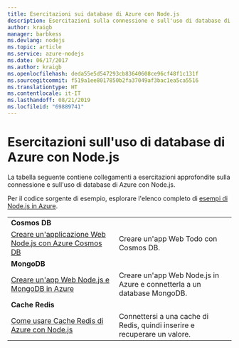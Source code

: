 ```yaml
---
title: Esercitazioni sui database di Azure con Node.js
description: Esercitazioni sulla connessione e sull'uso di database di Azure con Node.js.
author: kraigb
manager: barbkess
ms.devlang: nodejs
ms.topic: article
ms.service: azure-nodejs
ms.date: 06/17/2017
ms.author: kraigb
ms.openlocfilehash: deda55e5d547293cb83640608ce96cf48f1c131f
ms.sourcegitcommit: f519a1ee8017850b2fa37049af3bac1ea5ca5516
ms.translationtype: HT
ms.contentlocale: it-IT
ms.lasthandoff: 08/21/2019
ms.locfileid: "69889741"
---
```

# <a name="tutorials-for-using-azure-databases-with-nodejs"></a>Esercitazioni sull'uso di database di Azure con Node.js

La tabella seguente contiene collegamenti a esercitazioni approfondite sulla connessione e sull'uso di database di Azure con Node.js. 

Per il codice sorgente di esempio, esplorare l'elenco completo di [esempi di Node.js in Azure](https://azure.microsoft.com/resources/samples/?term=nodejs).

| | |
|---|---|
| **Cosmos DB** ||
| [Creare un'applicazione Web Node.js con Azure Cosmos DB](/azure/documentdb/documentdb-nodejs-application?toc=/azure/javascript/toc.json&bc=/azure/javascript/breadcrumb/toc.json) | Creare un'app Web Todo con Cosmos DB.  |
| **MongoDB** ||
| [Creare un'app Web Node.js e MongoDB in Azure](/azure/app-service-web/app-service-web-tutorial-nodejs-mongodb-app?toc=/azure/javascript/toc.json&bc=/azure/javascript/breadcrumb/toc.json) | Creare un'app Web Node.js in Azure e connetterla a un database MongoDB.  |
| **Cache Redis** | |
| [Come usare Cache Redis di Azure con Node.js](/azure/redis-cache/cache-nodejs-get-started?toc=/azure/javascript/toc.json&bc=/azure/javascript/breadcrumb/toc.json) | Connettersi a una cache di Redis, quindi inserire e recuperare un valore.
